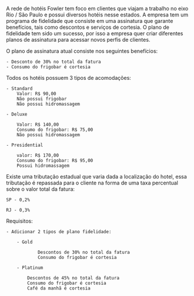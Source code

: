 A rede de hotéis Fowler tem foco em clientes que viajam a trabalho no eixo Rio / São Paulo e possui diversos hotéis nesse estados. A empresa tem um programa de fidelidade que consiste em uma assinatura que garante benefícios, tais como descontos e serviços de cortesia. O plano de fidelidade tem sido um sucesso, por isso a empresa quer criar diferentes planos de assinatura para acessar novos perfis de clientes.

O plano de assinatura atual consiste nos seguintes benefícios:

	- Desconto de 30% no total da fatura
	- Consumo do frigobar é cortesia

Todos os hotéis possuem 3 tipos de acomodações:

	- Standard
		Valor: R$ 90,00
		Não possui frigobar
		Não possui hidromassagem

	- Deluxe

		Valor: R$ 140,00
		Consumo do frigobar: R$ 75,00
		Não possui hidromassagem

	- Presidential

		valor: R$ 170,00
		Consumo do frigobar: R$ 95,00
		Possui hidromassagem

Existe uma tributação estadual que varia dada a localização do hotel, essa tributação é repassada para o cliente na forma de uma taxa percentual sobre o valor total da fatura:

	SP - 0,2%

	RJ - 0,3%


Requisitos:

	- Adicionar 2 tipos de plano fidelidade:
	
		- Gold

    			Descontos de 30% no total da fatura
    			Consumo do frigobar é cortesia

		- Platinum

			Descontos de 45% no total da fatura
			Consumo do frigobar é cortesia
			Café da manhã é cortesia
